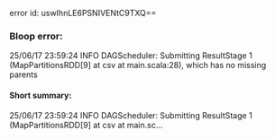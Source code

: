 error id: uswIhnLE6PSNIVENtC9TXQ==
### Bloop error:

25/06/17 23:59:24 INFO DAGScheduler: Submitting ResultStage 1 (MapPartitionsRDD[9] at csv at main.scala:28), which has no missing parents
#### Short summary: 

25/06/17 23:59:24 INFO DAGScheduler: Submitting ResultStage 1 (MapPartitionsRDD[9] at csv at main.sc...